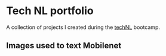 # Tech NL portfolio
A collection of projects I created during the [techNL](/https://technl.ca/) bootcamp.

## Images used to text Mobilenet
